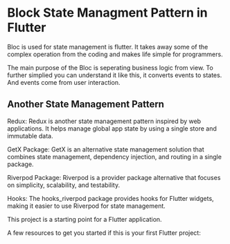 # Block State Managment Pattern in Flutter

Bloc is used for state management is flutter. It takes away some of the complex operation from the coding and makes life simple for programmers. 

The main purpose of the Bloc is seperating business logic from view. To further simplied you can understand it like this, it converts events to states. And events come from user interaction.

## Another State Management Pattern
Redux: Redux is another state management pattern inspired by web applications. It helps manage global app state by using a single store and immutable data.

GetX Package: GetX is an alternative state management solution that combines state management, dependency injection, and routing in a single package.

Riverpod Package: Riverpod is a provider package alternative that focuses on simplicity, scalability, and testability.

Hooks: The hooks_riverpod package provides hooks for Flutter widgets, making it easier to use Riverpod for state management.

This project is a starting point for a Flutter application.

A few resources to get you started if this is your first Flutter project:


